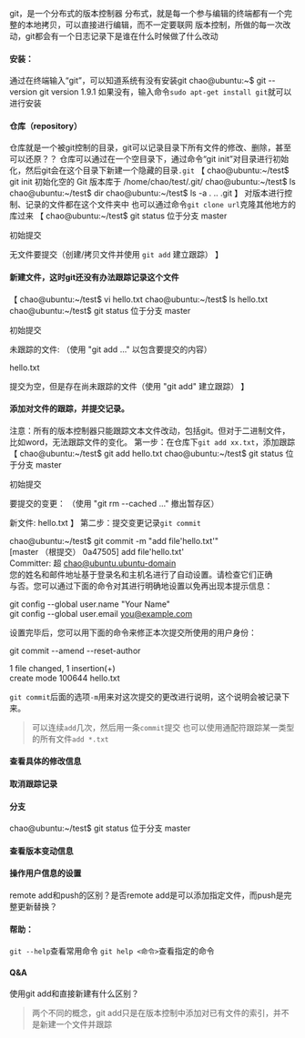 git，是一个分布式的版本控制器
分布式，就是每一个参与编辑的终端都有一个完整的本地拷贝，可以直接进行编辑，而不一定要联网
版本控制，所做的每一次改动，git都会有一个日志记录下是谁在什么时候做了什么改动

#### 安装：
通过在终端输入“git”，可以知道系统有没有安装git
chao@ubuntu:~$ git --version
git version 1.9.1
如果没有，输入命令`sudo apt-get install git`就可以进行安装

#### 仓库（repository）
仓库就是一个被git控制的目录，git可以记录目录下所有文件的修改、删除，甚至可以还原？？
仓库可以通过在一个空目录下，通过命令“git init”对目录进行初始化，然后git会在这个目录下新建一个隐藏的目录`.git`
【
chao@ubuntu:~/test$ git init
初始化空的 Git 版本库于 /home/chao/test/.git/
chao@ubuntu:~/test$ ls
chao@ubuntu:~/test$ dir
chao@ubuntu:~/test$ ls -a
. .. .git
】
对版本进行控制、记录的文件都在这个文件夹中
也可以通过命令`git clone url`克隆其他地方的库过来
【
chao@ubuntu:~/test$ git status
位于分支 master

初始提交

无文件要提交（创建/拷贝文件并使用 `git add` 建立跟踪）
】

#### 新建文件，这时git还没有办法跟踪记录这个文件
【
chao@ubuntu:~/test$ vi hello.txt
chao@ubuntu:~/test$ ls
hello.txt
chao@ubuntu:~/test$ git status
位于分支 master

初始提交

未跟踪的文件:
（使用 "git add <file>..." 以包含要提交的内容）

hello.txt

提交为空，但是存在尚未跟踪的文件（使用 "git add" 建立跟踪）
】

#### 添加对文件的跟踪，并提交记录。
注意：所有的版本控制器只能跟踪文本文件改动，包括git。但对于二进制文件，比如word，无法跟踪文件的变化。
第一步：在仓库下`git add xx.txt`，添加跟踪
【
chao@ubuntu:~/test$ git add hello.txt
chao@ubuntu:~/test$ git status
位于分支 master

初始提交

要提交的变更：
（使用 "git rm --cached <file>..." 撤出暂存区）

新文件: hello.txt
】
第二步：提交变更记录`git commit`
>
chao@ubuntu:~/test$ git commit -m "add file'hello.txt'"  
[master （根提交） 0a47505] add file'hello.txt'  
Committer: 超 <chao@ubuntu.ubuntu-domain>  
您的姓名和邮件地址基于登录名和主机名进行了自动设置。请检查它们正确  
与否。您可以通过下面的命令对其进行明确地设置以免再出现本提示信息：  
  
git config --global user.name "Your Name"  
git config --global user.email you@example.com  
  
设置完毕后，您可以用下面的命令来修正本次提交所使用的用户身份：  
  
git commit --amend --reset-author  
  
1 file changed, 1 insertion(+)  
create mode 100644 hello.txt
>
`git commit`后面的选项`-m`用来对这次提交的更改进行说明，这个说明会被记录下来。

>可以连续`add`几次，然后用一条`commit`提交
>也可以使用通配符跟踪某一类型的所有文件`add *.txt`

#### 查看具体的修改信息


#### 取消跟踪记录

#### 分支
chao@ubuntu:~/test$ git status
位于分支 master

#### 查看版本变动信息

#### 操作用户信息的设置

remote add和push的区别？是否remote add是可以添加指定文件，而push是完整更新替换？

#### 帮助：
`git --help`查看常用命令
`git help <命令>`查看指定的命令

#### Q&A
使用git add和直接新建有什么区别？
>两个不同的概念，git add只是在版本控制中添加对已有文件的索引，并不是新建一个文件并跟踪





